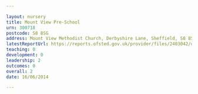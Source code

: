 ```yaml
---

layout: nursery
title: Mount View Pre-School
urn: 300718
postcode: S8 8SG
address: Mount View Methodist Church, Derbyshire Lane, Sheffield, S8 8SG
latestReportUrl: https://reports.ofsted.gov.uk/provider/files/2403042/urn/300718.pdf
teaching: 0
development: 0
leadership: 2
outcomes: 0
overall: 2
date: 16/06/2014

---
```

